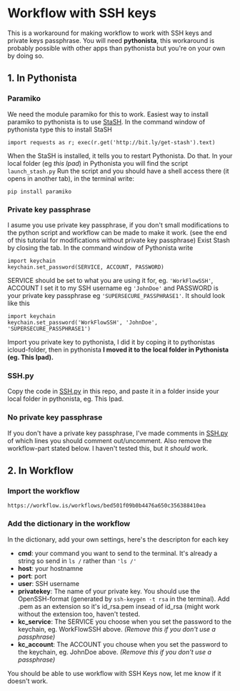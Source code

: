 # Workflow with SSH keys
This is a workaround for making workflow to work with SSH keys and private keys passphrase. You will need **pythonista**, this workaround is probably possible with other apps than pythonista but you're on your own by doing so.

## 1. In Pythonista

### Paramiko
We need the module paramiko for this to work. Easiest way to install paramiko to pythonista is to use [StaSH](https://github.com/ywangd/stash). In the command window of pythonista type this to install StaSH

    import requests as r; exec(r.get('http://bit.ly/get-stash').text)
    
When the StaSH is installed, it tells you to restart Pythonista. Do that. In your local folder (eg *this Ipad*) in Pythonista you will find the script `launch_stash.py`
Run the script and you should have a shell access there (it opens in another tab), in the terminal write:
    
    pip install paramiko

### Private key passphrase
I asume you use private key passphrase, if you don't small modifications to the python script and workflow can be made to make it work. (see the end of this tutorial for modifications without private key passphrase)
Exist Stash by closing the tab. In the command window of Pythonista write

    import keychain
    keychain.set_password(SERVICE, ACCOUNT, PASSWORD)
    
SERVICE should be set to what you are using it for, eg. `'WorkFlowSSH'`, ACCOUNT I set it to my SSH username eg `'JohnDoe'` and PASSWORD is your private key passphrase eg `'SUPERSECURE_PASSPHRASE1'`. It should look like this

    
    import keychain
    keychain.set_password('WorkFlowSSH', 'JohnDoe', 'SUPERSECURE_PASSPHRASE1')

Import you private key to pythonista, I did it by coping it to pythonistas icloud-folder, then in pythonista **I moved it to the local folder in Pythonista (eg. This Ipad).** 

### SSH.py
Copy the code in [SSH.py](https://github.com/Ritte88/Workflow_SSH/blob/master/SSH.py) in this repo, and paste it in a folder inside your local folder in pythonista, eg. This Ipad.


### No private key passphrase
If you don't have a private key passphrase, I've made comments in [SSH.py](https://github.com/Ritte88/Workflow_SSH/blob/master/SSH.py) of which lines you should comment out/uncomment. Also remove the workflow-part stated below. I haven't tested this, but it *should* work.

## 2. In Workflow

### Import the workflow

    https://workflow.is/workflows/bed501f09b0b4476a650c356388410ea
    
### Add the dictionary in the workflow
In the dictionary, add your own settings, here's the descripton for each key

* **cmd**: your command you want to send to the terminal. It's already a string so send in `ls /` rather than `'ls /'`
* **host**: your hostnamne
* **port**: port
* **user**: SSH username
* **privatekey**: The name of your private key. You should use the OpenSSH-format (generated by `ssh-keygen -t rsa` in the terminal). Add .pem as an extension so it's id_rsa.pem insead of id_rsa (might work without the extension too, haven't tested.
* **kc_service**: The SERVICE you choose when you set the password to the keychain, eg. WorkFlowSSH above. *(Remove this if you don't use a passphrase)*
* **kc_account**: The ACCOUNT you chouse when you set the password to the keychain, eg. JohnDoe above. *(Remove this if you don't use a passphrase)*


You should be able to use workflow with SSH Keys now, let me know if it doesn't work.
